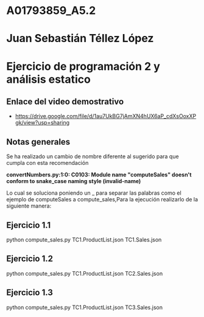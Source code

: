 # A01793859_A5.2
# Juan Sebastián Téllez López
# Ejercicio de programación 2 y análisis estatico

## Enlace del video demostrativo
- https://drive.google.com/file/d/1au7UkBG7jAmXN4hUX6aP_cdXsOoxXPgk/view?usp=sharing

## Notas generales

Se ha realizado un cambio de nombre diferente al sugerido para que cumpla con esta recomendación

**convertNumbers.py:1:0: C0103: Module name "computeSales" doesn't conform to snake_case naming style (invalid-name)**

Lo cual se soluciona poniendo un _ para separar las palabras como el ejemplo de computeSales a compute_sales,Para la ejecución realizarlo de la siguiente manera:

## Ejercicio 1.1

python compute_sales.py TC1.ProductList.json TC1.Sales.json

## Ejercicio 1.2

python compute_sales.py TC1.ProductList.json TC2.Sales.json

## Ejercicio 1.3

python compute_sales.py TC1.ProductList.json TC3.Sales.json

